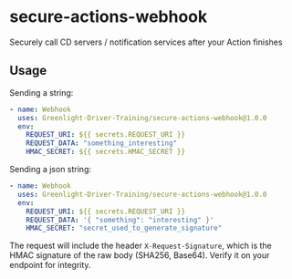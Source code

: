 # secure-actions-webhook

Securely call CD servers / notification services after your Action finishes

## Usage

Sending a string:

```yaml
- name: Webhook
  uses: Greenlight-Driver-Training/secure-actions-webhook@1.0.0
  env:
    REQUEST_URI: ${{ secrets.REQUEST_URI }}
    REQUEST_DATA: "something_interesting"
    HMAC_SECRET: ${{ secrets.HMAC_SECRET }}
```

Sending a json string:

```yaml
- name: Webhook
  uses: Greenlight-Driver-Training/secure-actions-webhook@1.0.0
  env:
    REQUEST_URI: ${{ secrets.REQUEST_URI }}
    REQUEST_DATA: '{ "something": "interesting" }'
    HMAC_SECRET: "secret_used_to_generate_signature"
```

The request will include the header `X-Request-Signature`, which is the HMAC signature of the raw body (SHA256, Base64).
Verify it on your endpoint for integrity.

